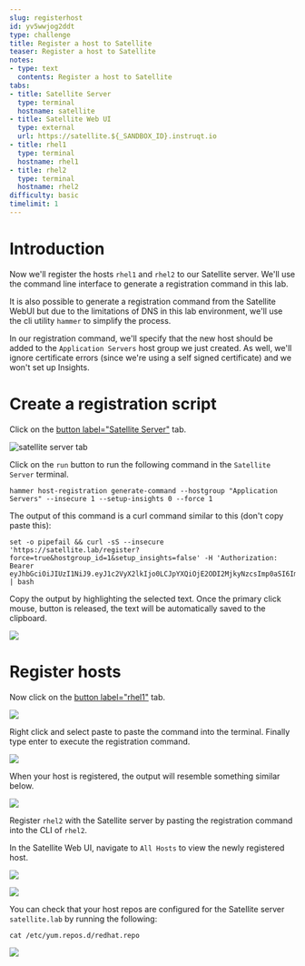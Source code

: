```yaml
---
slug: registerhost
id: yv5wwjog2ddt
type: challenge
title: Register a host to Satellite
teaser: Register a host to Satellite
notes:
- type: text
  contents: Register a host to Satellite
tabs:
- title: Satellite Server
  type: terminal
  hostname: satellite
- title: Satellite Web UI
  type: external
  url: https://satellite.${_SANDBOX_ID}.instruqt.io
- title: rhel1
  type: terminal
  hostname: rhel1
- title: rhel2
  type: terminal
  hostname: rhel2
difficulty: basic
timelimit: 1
---
```

Introduction
===
Now we'll register the hosts `rhel1` and `rhel2` to our Satellite server. We'll use the command line interface to generate a registration command in this lab.

It is also possible to generate a registration command from the Satellite WebUI but due to the limitations of DNS in this lab environment, we'll use the cli utility `hammer` to simplify the process.

In our registration command, we'll specify that the new host should be added to the `Application Servers` host group we just created. As well, we'll ignore certificate errors (since we're using a self signed certificate) and we won't set up Insights.

Create a registration script
===
Click on the [button label="Satellite Server"](tab-0) tab.

![satellite server tab](../assets/satellite-server-tab.png)

Click on the `run` button to run the following command in the `Satellite Server` terminal.

```bash,run
hammer host-registration generate-command --hostgroup "Application Servers" --insecure 1 --setup-insights 0 --force 1
```

The output of this command is a curl command similar to this (don't copy paste this):

```nocopy
set -o pipefail && curl -sS --insecure 'https://satellite.lab/register?force=true&hostgroup_id=1&setup_insights=false' -H 'Authorization: Bearer eyJhbGciOiJIUzI1NiJ9.eyJ1c2VyX2lkIjo0LCJpYXQiOjE2ODI2MjkyNzcsImp0aSI6ImQ1YjFkYThmYzM4OGY5ZjY0MmEyZjc0ZGFhNjRkMmZjODVmZDhiNjU1Y2E3NmM3ODEyYWQ5ZjQzNWE0NWE5Y2UiLCJleHAiOjE2ODI2NDM2NzcsInNjb3BlIjoicmVnaXN0cmF0aW9uI2dsb2JhbCByZWdpc3RyYXRpb24jaG9zdCJ9.bgS1XqSYd4bsY46Suq7QqC5OSKm3bSsN57c3lddiOkU' | bash
```
Copy the output by highlighting the selected text. Once the primary click mouse, button is released, the text will be automatically saved to the clipboard.

![](../assets/copypaste.gif)

Register hosts
===
Now click on the [button label="rhel1"](tab-2) tab.

![](../assets/rhel1.png)

Right click and select paste to paste the command into the terminal. Finally type enter to execute the registration command.

![](../assets/registrationrhel1.gif)

When your host is registered, the output will resemble something similar below.

![](../assets/registrationofhost.png)

Register `rhel2` with the Satellite server by pasting the registration command into the CLI of `rhel2`.

In the Satellite Web UI, navigate to `All Hosts` to view the newly registered host.

![](../assets/registeredhost.png)

![](../assets/webuiregistered.png)

You can check that your host repos are configured for the Satellite server `satellite.lab` by running the following:

```bash,run
cat /etc/yum.repos.d/redhat.repo
```
![](../assets/repolist.png)